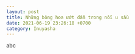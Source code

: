 ```yaml
---
layout: post
title: Những bông hoa ướt đẫm trong nỗi u sầu
date: 2021-06-19 23:26:18 +0700
category: Inuyasha
---
```


abc
